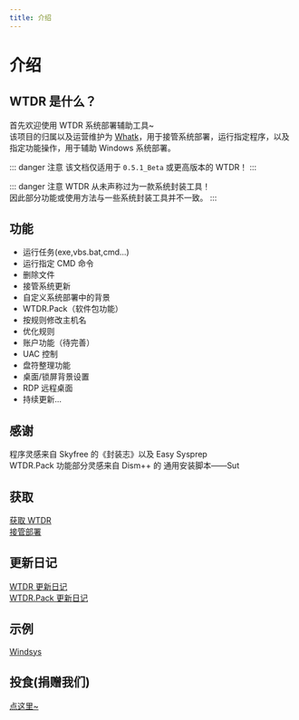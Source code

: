 ```yaml
---
title: 介绍
---
```

# 介绍
## WTDR 是什么？
首先欢迎使用 WTDR 系统部署辅助工具~     
该项目的归属以及运营维护为 [Whatk](https://whatk.me)，用于接管系统部署，运行指定程序，以及指定功能操作，用于辅助 Windows 系统部署。

::: danger 注意
该文档仅适用于 `0.5.1_Beta` 或更高版本的 WTDR！
:::

::: danger 注意
WTDR 从未声称过为一款系统封装工具！     
因此部分功能或使用方法与一些系统封装工具并不一致。
:::

## 功能
+ 运行任务(exe,vbs.bat,cmd...)
+ 运行指定 CMD 命令
+ 删除文件
+ 接管系统更新
+ 自定义系统部署中的背景
+ WTDR.Pack（软件包功能）
+ 按规则修改主机名
+ 优化规则
+ 账户功能（待完善）
+ UAC 控制
+ 盘符整理功能
+ 桌面/锁屏背景设置
+ RDP 远程桌面
+ 持续更新...

## 感谢
程序灵感来自 Skyfree 的《封装志》以及 Easy Sysprep  
WTDR.Pack 功能部分灵感来自 Dism++ 的 通用安装脚本——Sut

## 获取
[获取 WTDR](/Get)   
[接管部署](/Docs/tackover)

## 更新日记
[WTDR 更新日记](https://mubu.com/doc/5TWn-8JFJQO)   
[WTDR.Pack 更新日记](https://mubu.com/doc/LwA2queo4O)

## 示例
[Windsys](https://windsys.win)

## 投食(捐赠我们)
[点这里~](https://blog.whatk.me/donate)